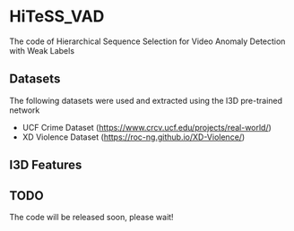 # HiTeSS_VAD
The code of Hierarchical Sequence Selection for Video Anomaly Detection with Weak Labels
## Datasets
The following datasets were used and extracted using the I3D pre-trained network
* UCF Crime Dataset (https://www.crcv.ucf.edu/projects/real-world/)
* XD Violence Dataset (https://roc-ng.github.io/XD-Violence/)
## I3D Features

## TODO
The code will be released soon, please wait!
